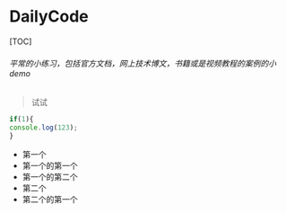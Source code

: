 # DailyCode
[TOC]
###### 平常的小练习，包括官方文档，网上技术博文，书籍或是视频教程的案例的小demo
>试试
```javascript
if(1){
console.log(123);
}
```
 
 - 第一个
  - 第一个的第一个
  - 第一个的第二个
 - 第二个
  - 第二个的第一个


